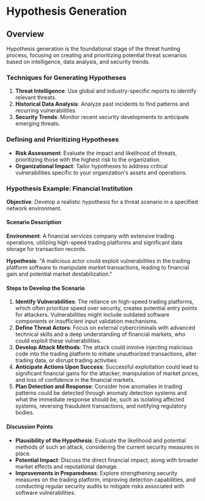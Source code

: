 # Hypothesis Generation

## Overview

Hypothesis generation is the foundational stage of the threat hunting process, focusing on creating and prioritizing potential threat scenarios based on intelligence, data analysis, and security trends.

### **Techniques for Generating Hypotheses**

1. **Threat Intelligence**: Use global and industry-specific reports to identify relevant threats.
2. **Historical Data Analysis**: Analyze past incidents to find patterns and recurring vulnerabilities.
3. **Security Trends**: Monitor recent security developments to anticipate emerging threats.

### **Defining and Prioritizing Hypotheses**

* **Risk Assessment**: Evaluate the impact and likelihood of threats, prioritizing those with the highest risk to the organization.
* **Organizational Impact**: Tailor hypotheses to address critical vulnerabilities specific to your organization's assets and operations.

### **Hypothesis Example: Financial Institution**&#x20;

**Objective**: Develop a realistic hypothesis for a threat scenario in a specified network environment.

#### **Scenario Description**

**Environment**: A financial services company with extensive trading operations, utilizing high-speed trading platforms and significant data storage for transaction records.

**Hypothesis**: "A malicious actor could exploit vulnerabilities in the trading platform software to manipulate market transactions, leading to financial gain and potential market destabilization."

#### **Steps to Develop the Scenario**

1. **Identify Vulnerabilities**: The reliance on high-speed trading platforms, which often prioritize speed over security, creates potential entry points for attackers. Vulnerabilities might include outdated software components or insufficient input validation mechanisms.
2. **Define Threat Actors**: Focus on external cybercriminals with advanced technical skills and a deep understanding of financial markets, who could exploit these vulnerabilities.
3. **Develop Attack Methods**: The attack could involve injecting malicious code into the trading platform to initiate unauthorized transactions, alter trading data, or disrupt trading activities.
4. **Anticipate Actions Upon Success**: Successful exploitation could lead to significant financial gains for the attacker, manipulation of market prices, and loss of confidence in the financial markets.
5. **Plan Detection and Response**: Consider how anomalies in trading patterns could be detected through anomaly detection systems and what the immediate response should be, such as isolating affected systems, reversing fraudulent transactions, and notifying regulatory bodies.

#### **Discussion Points**

* **Plausibility of the Hypothesis**: Evaluate the likelihood and potential methods of such an attack, considering the current security measures in place.
* **Potential Impact**: Discuss the direct financial impact, along with broader market effects and reputational damage.
* **Improvements in Preparedness**: Explore strengthening security measures on the trading platform, improving detection capabilities, and conducting regular security audits to mitigate risks associated with software vulnerabilities.

